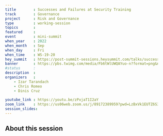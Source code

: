 ```yaml
---
title        : Successes and Failures at Security Training
track        : Governance
project      : Risk and Governance
type         : working-session
topics       : 
featured     :
event        : mini-summit
when_year    : 2022
when_month   : Sep
when_day     : Fri
when_time    : WS-19-20
hey_summit   : https://post-summit-sessions.heysummit.com/talks/successes-and-failures-at-security-training/
banner       : https://pbs.twimg.com/media/Fb6tWlUWQAYuo-n?format=png&name=small
#status      : 
description  :
organizers   :
    - Izar Tarandach
    - Chris Romeo
    - Dinis Cruz
    
youtube_link : https://youtu.be/zPxjaT1I2aY
zoom_link    : https://us06web.zoom.us/j/89172389959?pwd=LzBxVk1EUTZ6S3BheVd3c0FkZms5QT09
session_slides:
---
```




## About this session
